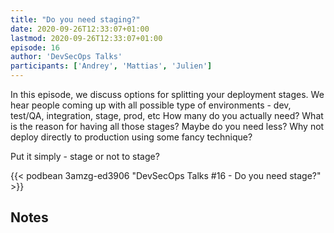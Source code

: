 ```yaml
---
title: "Do you need staging?"
date: 2020-09-26T12:33:07+01:00
lastmod: 2020-09-26T12:33:07+01:00
episode: 16
author: 'DevSecOps Talks'
participants: ['Andrey', 'Mattias', 'Julien']
---
```


In this episode, we discuss options for splitting your deployment stages.
We hear people coming up with all possible type of environments - dev, test/QA, integration, stage, prod, etc
How many do you actually need? What is the reason for having all those stages?
Maybe do you need less? Why not deploy directly to production using some fancy technique?

Put it simply - stage or not to stage?

<!--more-->

<!-- Player -->

{{< podbean 3amzg-ed3906 "DevSecOps Talks #16 - Do you need stage?" >}}

## Notes


